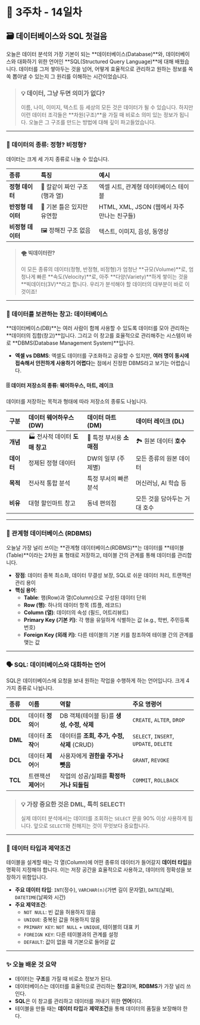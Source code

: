 # 📅 3주차 - 14일차

## 🗃️ 데이터베이스와 SQL 첫걸음

오늘은 데이터 분석의 가장 기본이 되는 **데이터베이스(Database)**와, 데이터베이스와 대화하기 위한 언어인 **SQL(Structured Query Language)**에 대해 배웠습니다. 데이터를 그저 쌓아두는 것을 넘어, 어떻게 효율적으로 관리하고 원하는 정보를 쏙쏙 뽑아낼 수 있는지 그 원리를 이해하는 시간이었습니다.

> ### 💡 데이터, 그냥 두면 의미가 없다?
> 이름, 나이, 이미지, 텍스트 등 세상의 모든 것은 데이터가 될 수 있습니다. 하지만 이런 데이터 조각들은 **차원(구조)**을 가질 때 비로소 의미 있는 정보가 됩니다. 오늘은 그 구조를 만드는 방법에 대해 깊이 파고들었습니다.

---

### 🤔 데이터의 종류: 정형? 비정형?

데이터는 크게 세 가지 종류로 나눌 수 있습니다.

| 종류 | 특징 | 예시 |
| :--- | :--- | :--- |
| **정형 데이터** | 📐 칼같이 짜인 구조 (행과 열) | 엑셀 시트, 관계형 데이터베이스 테이블 |
| **반정형 데이터** | 📝 기본 틀은 있지만 유연함 | HTML, XML, JSON (웹에서 자주 만나는 친구들) |
| **비정형 데이터** | 🖼️ 정해진 구조 없음 | 텍스트, 이미지, 음성, 동영상 |

> #### 🌪️ 빅데이터란?
> 이 모든 종류의 데이터(정형, 반정형, 비정형)가 엄청난 **규모(Volume)**로, 엄청나게 빠른 **속도(Velocity)**로, 아주 **다양(Variety)**하게 쌓이는 것을 **빅데이터(3V)**라고 합니다. 우리가 분석해야 할 데이터의 대부분이 바로 이것이죠!

---

### 🏦 데이터를 보관하는 창고: 데이터베이스

**데이터베이스(DB)**는 여러 사람이 함께 사용할 수 있도록 데이터를 모아 관리하는 **데이터의 집합(창고)**입니다. 그리고 이 창고를 효율적으로 관리해주는 시스템이 바로 **DBMS(Database Management System)**입니다.

- **엑셀 vs DBMS**: 엑셀도 데이터를 구조화하고 공유할 수 있지만, **여러 명이 동시에 접속해서 안전하게 사용하기 어렵다**는 점에서 진정한 DBMS라고 보기는 어렵습니다.

#### 🗄️ 데이터 저장소의 종류: 웨어하우스, 마트, 레이크

데이터를 저장하는 목적과 형태에 따라 저장소의 종류도 나뉩니다.

| 구분 | 데이터 웨어하우스 (DW) | 데이터 마트 (DM) | 데이터 레이크 (DL) |
| :--- | :--- | :--- | :--- |
| **개념** | 🏭 전사적 데이터 **도매 창고** | 🏪 특정 부서용 **소매점** | 🏞️ 원본 데이터 **호수** |
| **데이터** | 정제된 정형 데이터 | DW의 일부 (주제별) | 모든 종류의 원본 데이터 |
| **목적** | 전사적 통합 분석 | 특정 부서의 빠른 분석 | 머신러닝, AI 학습 등 |
| **비유** | 대형 할인마트 창고 | 동네 편의점 | 모든 것을 담아두는 거대 호수 |

---

### 🤝 관계형 데이터베이스 (RDBMS)

오늘날 가장 널리 쓰이는 **관계형 데이터베이스(RDBMS)**는 데이터를 **테이블(Table)**이라는 2차원 표 형태로 저장하고, 테이블 간의 관계를 통해 데이터를 관리합니다.

- **장점**: 데이터 중복 최소화, 데이터 무결성 보장, SQL로 쉬운 데이터 처리, 트랜잭션 관리 용이
- **핵심 용어**:
  - **Table**: 행(Row)과 열(Column)으로 구성된 데이터 단위
  - **Row (행)**: 하나의 데이터 항목 (튜플, 레코드)
  - **Column (열)**: 데이터의 속성 (필드, 어트리뷰트)
  - **Primary Key (기본 키)**: 각 행을 유일하게 식별하는 값 (e.g., 학번, 주민등록번호)
  - **Foreign Key (외래 키)**: 다른 테이블의 기본 키를 참조하여 테이블 간의 관계를 맺는 값

---

### 🗣️ SQL: 데이터베이스와 대화하는 언어

SQL은 데이터베이스에 요청을 보내 원하는 작업을 수행하게 하는 언어입니다. 크게 4가지 종류로 나뉩니다.

| 종류 | 이름 | 역할 | 주요 명령어 |
| :--- | :--- | :--- | :--- |
| **DDL** | 데이터 **정의**어 | DB 객체(테이블 등)를 **생성, 수정, 삭제** | `CREATE`, `ALTER`, `DROP` |
| **DML** | 데이터 **조작**어 | 데이터를 **조회, 추가, 수정, 삭제** (CRUD) | `SELECT`, `INSERT`, `UPDATE`, `DELETE` | 
| **DCL** | 데이터 **제어**어 | 사용자에게 **권한을 주거나 뺏음** | `GRANT`, `REVOKE` |
| **TCL** | 트랜잭션 **제어**어 | 작업의 성공/실패를 **확정하거나 되돌림** | `COMMIT`, `ROLLBACK` |

> ### 💡 가장 중요한 것은 DML, 특히 SELECT!
> 실제 데이터 분석에서는 데이터를 조회하는 `SELECT` 문을 90% 이상 사용하게 됩니다. 앞으로 `SELECT`와 친해지는 것이 무엇보다 중요합니다.

---

### 📝 데이터 타입과 제약조건

테이블을 설계할 때는 각 열(Column)에 어떤 종류의 데이터가 들어갈지 **데이터 타입**을 명확히 지정해야 합니다. 이는 저장 공간을 효율적으로 사용하고, 데이터의 정확성을 보장하기 위함입니다.

- **주요 데이터 타입**: `INT`(정수), `VARCHAR(n)`(가변 길이 문자열), `DATE`(날짜), `DATETIME`(날짜와 시간)
- **주요 제약조건**: 
  - `NOT NULL`: 빈 값을 허용하지 않음
  - `UNIQUE`: 중복된 값을 허용하지 않음
  - `PRIMARY KEY`: `NOT NULL` + `UNIQUE`, 테이블의 대표 키
  - `FOREIGN KEY`: 다른 테이블과의 관계를 설정
  - `DEFAULT`: 값이 없을 때 기본으로 들어갈 값

---

### ✨ 오늘 배운 것 요약

- 데이터는 **구조**를 가질 때 비로소 정보가 된다.
- 데이터베이스는 데이터를 효율적으로 관리하는 **창고**이며, **RDBMS**가 가장 널리 쓰인다.
- **SQL**은 이 창고를 관리하고 데이터를 꺼내기 위한 **언어**이다.
- 테이블을 만들 때는 **데이터 타입**과 **제약조건**을 통해 데이터의 품질을 보장해야 한다.

